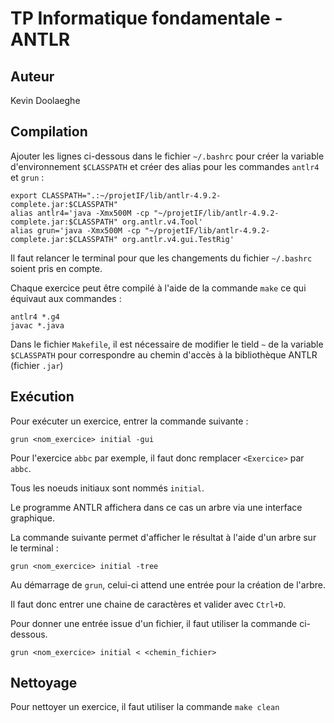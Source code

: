# TP Informatique fondamentale - ANTLR

## Auteur

Kevin Doolaeghe

## Compilation

Ajouter les lignes ci-dessous dans le fichier `~/.bashrc` pour créer la variable d'environnement `$CLASSPATH` et créer des alias pour les commandes `antlr4` et `grun` :

```
export CLASSPATH=".:~/projetIF/lib/antlr-4.9.2-complete.jar:$CLASSPATH"
alias antlr4='java -Xmx500M -cp "~/projetIF/lib/antlr-4.9.2-complete.jar:$CLASSPATH" org.antlr.v4.Tool'
alias grun='java -Xmx500M -cp "~/projetIF/lib/antlr-4.9.2-complete.jar:$CLASSPATH" org.antlr.v4.gui.TestRig'
```

Il faut relancer le terminal pour que les changements du fichier `~/.bashrc` soient pris en compte.

Chaque exercice peut être compilé à l'aide de la commande `make` ce qui équivaut aux commandes :

```
antlr4 *.g4
javac *.java
```

Dans le fichier `Makefile`, il est nécessaire de modifier le tield `~` de la variable `$CLASSPATH` pour correspondre au chemin d'accès à la bibliothèque ANTLR (fichier `.jar`)

## Exécution

Pour exécuter un exercice, entrer la commande suivante :

```
grun <nom_exercice> initial -gui
```

Pour l'exercice `abbc` par exemple, il faut donc remplacer `<Exercice>` par `abbc`.

Tous les noeuds initiaux sont nommés `initial`.

Le programme ANTLR affichera dans ce cas un arbre via une interface graphique.

La commande suivante permet d'afficher le résultat à l'aide d'un arbre sur le terminal :

```
grun <nom_exercice> initial -tree
```

Au démarrage de `grun`, celui-ci attend une entrée pour la création de l'arbre.

Il faut donc entrer une chaine de caractères et valider avec `Ctrl+D`.

Pour donner une entrée issue d'un fichier, il faut utiliser la commande ci-dessous.

```
grun <nom_exercice> initial < <chemin_fichier>
```

## Nettoyage

Pour nettoyer un exercice, il faut utiliser la commande `make clean`